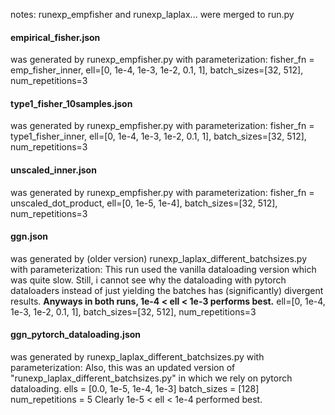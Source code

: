 notes:
runexp_empfisher and runexp_laplax... were merged to run.py 

#### empirical_fisher.json
was generated by runexp_empfisher.py with parameterization:
fisher_fn = emp_fisher_inner, ell=[0, 1e-4, 1e-3, 1e-2, 0.1, 1], batch_sizes=[32, 512], num_repetitions=3

#### type1_fisher_10samples.json
was generated by runexp_empfisher.py with parameterization:
fisher_fn = type1_fisher_inner, ell=[0, 1e-4, 1e-3, 1e-2, 0.1, 1], batch_sizes=[32, 512], num_repetitions=3

#### unscaled_inner.json
was generated by runexp_empfisher.py with parameterization:
fisher_fn = unscaled_dot_product, ell=[0, 1e-5, 1e-4], batch_sizes=[32, 512], num_repetitions=3

#### ggn.json
was generated by (older version) runexp_laplax_different_batchsizes.py with parameterization:
This run used the vanilla dataloading version which was quite slow. Still, i cannot see why the dataloading with
pytorch dataloaders instead of just yielding the batches has (significantly) divergent results.
**Anyways in both runs, 1e-4 < ell < 1e-3 performs best.**
ell=[0, 1e-4, 1e-3, 1e-2, 0.1, 1], batch_sizes=[32, 512], num_repetitions=3


#### ggn_pytorch_dataloading.json
was generated by runexp_laplax_different_batchsizes.py with parameterization:
Also, this was an updated version of "runexp_laplax_different_batchsizes.py" in which we rely on pytorch dataloading.
ells = [0.0, 1e-5, 1e-4, 1e-3]
batch_sizes = [128]
num_repetitions = 5
Clearly 1e-5 < ell < 1e-4 performed best.


